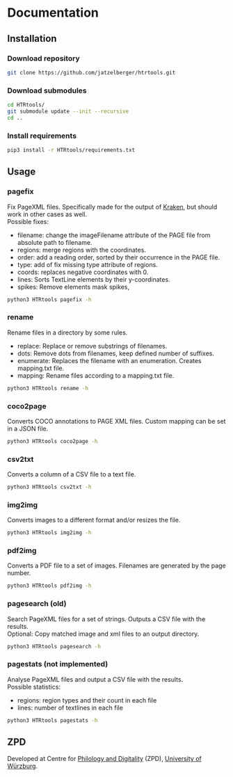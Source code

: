 # Documentation
## Installation
### Download repository
```bash
git clone https://github.com/jatzelberger/htrtools.git
```
### Download submodules
```bash
cd HTRtools/
git submodule update --init --recursive
cd ..
```
### Install requirements
```bash
pip3 install -r HTRtools/requirements.txt
```
## Usage

### pagefix
Fix PageXML files. Specifically made for the output of [Kraken](https://github.com/mittagessen/kraken), but should work in other cases as well.<br>
Possible fixes:
- filename: change the imageFilename attribute of the PAGE file from absolute path to filename.
- regions: merge regions with the coordinates.
- order: add a reading order, sorted by their occurrence in the PAGE file.
- type: add of fix missing type attribute of regions.
- coords: replaces negative coordinates with 0.
- lines: Sorts TextLine elements by their y-coordinates.
- spikes: Remove elements mask spikes,
```bash
python3 HTRtools pagefix -h
```

### rename
Rename files in a directory by some rules.
- replace: Replace or remove substrings of filenames.
- dots: Remove dots from filenames, keep defined number of suffixes.
- enumerate: Replaces the filename with an enumeration. Creates mapping.txt file.
- mapping: Rename files according to a mapping.txt file.
```bash
python3 HTRtools rename -h
```

### coco2page
Converts COCO annotations to PAGE XML files. Custom mapping can be set in a JSON file.
```bash
python3 HTRtools coco2page -h
```

### csv2txt
Converts a column of a CSV file to a text file. 
```bash
python3 HTRtools csv2txt -h
```

### img2img
Converts images to a different format and/or resizes the file.
```bash
python3 HTRtools img2img -h
```

### pdf2img
Converts a PDF file to a set of images. Filenames are generated by the page number.
```bash
python3 HTRtools pdf2img -h
```

### pagesearch (old)
Search PageXML files for a set of strings. Outputs a CSV file with the results.<br>
Optional: Copy matched image and xml files to an output directory.
```bash
python3 HTRtools pagesearch -h
```

### pagestats (not implemented)
Analyse PageXML files and output a CSV file with the results.<br>
Possible statistics:
- regions: region types and their count in each file
- lines: number of textlines in each file
```bash
python3 HTRtools pagestats -h
```

## ZPD
Developed at Centre for [Philology and Digitality](https://www.uni-wuerzburg.de/en/zpd/) (ZPD), [University of Würzburg](https://www.uni-wuerzburg.de/en/).
